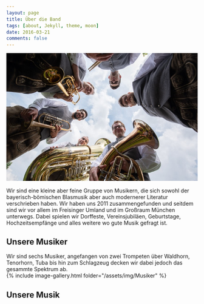 ```yaml
---
layout: page
title: Über die Band
tags: [about, Jekyll, theme, moon]
date: 2016-03-21
comments: false
---
```

![](/assets/img/HimmelWeb.JPG)

Wir sind eine kleine aber feine Gruppe von Musikern, die sich sowohl der bayerisch-bömischen Blasmusik aber auch modernerer Literatur verschrieben haben. Wir haben uns 2011 zusammengefunden und seitdem sind wir vor allem im Freisinger Umland und im Großraum München unterwegs. Dabei spielen wir Dorffeste, Vereinsjubiläen, Geburtstage, Hochzeitsempfänge und alles weitere wo gute Musik gefragt ist.

## Unsere Musiker
Wir sind sechs Musiker, angefangen von zwei Trompeten über Waldhorn, Tenorhorn, Tuba bis hin zum Schlagzeug decken wir dabei jedoch das gesammte Spektrum ab.   
{% include image-gallery.html folder="/assets/img/Musiker" %}


## Unsere Musik
